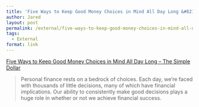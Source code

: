 ```yaml
---
title: 'Five Ways to Keep Good Money Choices in Mind All Day Long &#8211; The Simple Dollar'
author: Jared
layout: post
permalink: /external/five-ways-to-keep-good-money-choices-in-mind-all-day/
tags:
  - External
format: link
---
```

[Five Ways to Keep Good Money Choices in Mind All Day Long &#8211; The Simple Dollar][1] 

<div class="link_description">
  <blockquote class="link_og_blockquote">
    <span>Personal finance rests on a bedrock of choices. Each day, we’re faced with thousands of little decisions, many of which have financial implications. Our ability to consistently make good decisions plays a huge role in whether or not we achieve financial success.</span></p>
  </blockquote>
</div>

 [1]: http://www.thesimpledollar.com/five-ways-to-keep-good-money-choices-in-mind-all-day-long/
